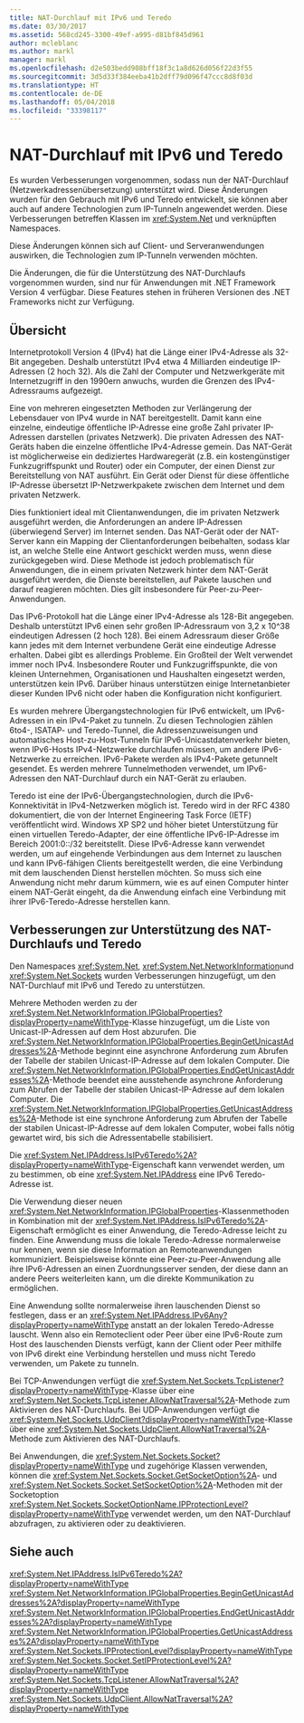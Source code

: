 ```yaml
---
title: NAT-Durchlauf mit IPv6 und Teredo
ms.date: 03/30/2017
ms.assetid: 568cd245-3300-49ef-a995-d81bf845d961
author: mcleblanc
ms.author: markl
manager: markl
ms.openlocfilehash: d2e503bedd908bff18f3c1a8d626d056f22d3f55
ms.sourcegitcommit: 3d5d33f384eeba41b2dff79d096f47ccc8d8f03d
ms.translationtype: HT
ms.contentlocale: de-DE
ms.lasthandoff: 05/04/2018
ms.locfileid: "33398117"
---
```

# <a name="nat-traversal-using-ipv6-and-teredo"></a>NAT-Durchlauf mit IPv6 und Teredo
Es wurden Verbesserungen vorgenommen, sodass nun der NAT-Durchlauf (Netzwerkadressenübersetzung) unterstützt wird. Diese Änderungen wurden für den Gebrauch mit IPv6 und Teredo entwickelt, sie können aber auch auf andere Technologien zum IP-Tunneln angewendet werden. Diese Verbesserungen betreffen Klassen im <xref:System.Net> und verknüpften Namespaces.  
  
 Diese Änderungen können sich auf Client- und Serveranwendungen auswirken, die Technologien zum IP-Tunneln verwenden möchten.  
  
 Die Änderungen, die für die Unterstützung des NAT-Durchlaufs vorgenommen wurden, sind nur für Anwendungen mit .NET Framework Version 4 verfügbar. Diese Features stehen in früheren Versionen des .NET Frameworks nicht zur Verfügung.  
  
## <a name="overview"></a>Übersicht  
 Internetprotokoll Version 4 (IPv4) hat die Länge einer IPv4-Adresse als 32-Bit angegeben. Deshalb unterstützt IPv4 etwa 4 Milliarden eindeutige IP-Adressen (2 hoch 32). Als die Zahl der Computer und Netzwerkgeräte mit Internetzugriff in den 1990ern anwuchs, wurden die Grenzen des IPv4-Adressraums aufgezeigt.  
  
 Eine von mehreren eingesetzten Methoden zur Verlängerung der Lebensdauer von IPv4 wurde in NAT bereitgestellt. Damit kann eine einzelne, eindeutige öffentliche IP-Adresse eine große Zahl privater IP-Adressen darstellen (privates Netzwerk). Die privaten Adressen des NAT-Geräts haben die einzelne öffentliche IPv4-Adresse gemein. Das NAT-Gerät ist möglicherweise ein dediziertes Hardwaregerät (z.B. ein kostengünstiger Funkzugriffspunkt und Router) oder ein Computer, der einen Dienst zur Bereitstellung von NAT ausführt. Ein Gerät oder Dienst für diese öffentliche IP-Adresse übersetzt IP-Netzwerkpakete zwischen dem Internet und dem privaten Netzwerk.  
  
 Dies funktioniert ideal mit Clientanwendungen, die im privaten Netzwerk ausgeführt werden, die Anforderungen an andere IP-Adressen (überwiegend Server) im Internet senden. Das NAT-Gerät oder der NAT-Server kann ein Mapping der Clientanforderungen beibehalten, sodass klar ist, an welche Stelle eine Antwort geschickt werden muss, wenn diese zurückgegeben wird. Diese Methode ist jedoch problematisch für Anwendungen, die in einem privaten Netzwerk hinter dem NAT-Gerät ausgeführt werden, die Dienste bereitstellen, auf Pakete lauschen und darauf reagieren möchten. Dies gilt insbesondere für Peer-zu-Peer-Anwendungen.  
  
 Das IPv6-Protokoll hat die Länge einer IPv4-Adresse als 128-Bit angegeben. Deshalb unterstützt IPv6 einen sehr großen IP-Adressraum von 3,2 x 10^38 eindeutigen Adressen (2 hoch 128). Bei einem Adressraum dieser Größe kann jedes mit dem Internet verbundene Gerät eine eindeutige Adresse erhalten. Dabei gibt es allerdings Probleme. Ein Großteil der Welt verwendet immer noch IPv4. Insbesondere Router und Funkzugriffspunkte, die von kleinen Unternehmen, Organisationen und Haushalten eingesetzt werden, unterstützen kein IPv6. Darüber hinaus unterstützen einige Internetanbieter dieser Kunden IPv6 nicht oder haben die Konfiguration nicht konfiguriert.  
  
 Es wurden mehrere Übergangstechnologien für IPv6 entwickelt, um IPv6-Adressen in ein IPv4-Paket zu tunneln. Zu diesen Technologien zählen 6to4-, ISATAP- und Teredo-Tunnel, die Adressenzuweisungen und automatisches Host-zu-Host-Tunneln für IPv6-Unicastdatenverkehr bieten, wenn IPv6-Hosts IPv4-Netzwerke durchlaufen müssen, um andere IPv6-Netzwerke zu erreichen. IPv6-Pakete werden als IPv4-Pakete getunnelt gesendet. Es werden mehrere Tunnelmethoden verwendet, um IPv6-Adressen den NAT-Durchlauf durch ein NAT-Gerät zu erlauben.  
  
 Teredo ist eine der IPv6-Übergangstechnologien, durch die IPv6-Konnektivität in IPv4-Netzwerken möglich ist. Teredo wird in der RFC 4380 dokumentiert, die von der Internet Engineering Task Force (IETF) veröffentlicht wird. Windows XP SP2 und höher bietet Unterstützung für einen virtuellen Teredo-Adapter, der eine öffentliche IPv6-IP-Adresse im Bereich 2001:0::/32 bereitstellt. Diese IPv6-Adresse kann verwendet werden, um auf eingehende Verbindungen aus dem Internet zu lauschen und kann IPv6-fähigen Clients bereitgestellt werden, die eine Verbindung mit dem lauschenden Dienst herstellen möchten. So muss sich eine Anwendung nicht mehr darum kümmern, wie es auf einen Computer hinter einem NAT-Gerät eingeht, da die Anwendung einfach eine Verbindung mit ihrer IPv6-Teredo-Adresse herstellen kann.  
  
## <a name="enhancements-to-support-nat-traversal-and-teredo"></a>Verbesserungen zur Unterstützung des NAT-Durchlaufs und Teredo  
 Den Namespaces <xref:System.Net>, <xref:System.Net.NetworkInformation>und <xref:System.Net.Sockets> wurden Verbesserungen hinzugefügt, um den NAT-Durchlauf mit IPv6 und Teredo zu unterstützen.  
  
 Mehrere Methoden werden zu der <xref:System.Net.NetworkInformation.IPGlobalProperties?displayProperty=nameWithType>-Klasse hinzugefügt, um die Liste von Unicast-IP-Adressen auf dem Host abzurufen. Die <xref:System.Net.NetworkInformation.IPGlobalProperties.BeginGetUnicastAddresses%2A>-Methode beginnt eine asynchrone Anforderung zum Abrufen der Tabelle der stabilen Unicast-IP-Adresse auf dem lokalen Computer. Die <xref:System.Net.NetworkInformation.IPGlobalProperties.EndGetUnicastAddresses%2A>-Methode beendet eine ausstehende asynchrone Anforderung zum Abrufen der Tabelle der stabilen Unicast-IP-Adresse auf dem lokalen Computer. Die <xref:System.Net.NetworkInformation.IPGlobalProperties.GetUnicastAddresses%2A>-Methode ist eine synchrone Anforderung zum Abrufen der Tabelle der stabilen Unicast-IP-Adresse auf dem lokalen Computer, wobei falls nötig gewartet wird, bis sich die Adressentabelle stabilisiert.  
  
 Die <xref:System.Net.IPAddress.IsIPv6Teredo%2A?displayProperty=nameWithType>-Eigenschaft kann verwendet werden, um zu bestimmen, ob eine <xref:System.Net.IPAddress> eine IPv6 Teredo-Adresse ist.  
  
 Die Verwendung dieser neuen <xref:System.Net.NetworkInformation.IPGlobalProperties>-Klassenmethoden in Kombination mit der <xref:System.Net.IPAddress.IsIPv6Teredo%2A>-Eigenschaft ermöglicht es einer Anwendung, die Teredo-Adresse leicht zu finden. Eine Anwendung muss die lokale Teredo-Adresse normalerweise nur kennen, wenn sie diese Information an Remoteanwendungen kommuniziert. Beispielsweise könnte eine Peer-zu-Peer-Anwendung alle ihre IPv6-Adressen an einen Zuordnungsserver senden, der diese dann an andere Peers weiterleiten kann, um die direkte Kommunikation zu ermöglichen.  
  
 Eine Anwendung sollte normalerweise ihren lauschenden Dienst so festlegen, dass er an <xref:System.Net.IPAddress.IPv6Any?displayProperty=nameWithType> anstatt an der lokalen Teredo-Adresse lauscht. Wenn also ein Remoteclient oder Peer über eine IPv6-Route zum Host des lauschenden Diensts verfügt, kann der Client oder Peer mithilfe von IPv6 direkt eine Verbindung herstellen und muss nicht Teredo verwenden, um Pakete zu tunneln.  
  
 Bei TCP-Anwendungen verfügt die <xref:System.Net.Sockets.TcpListener?displayProperty=nameWithType>-Klasse über eine <xref:System.Net.Sockets.TcpListener.AllowNatTraversal%2A>-Methode zum Aktivieren des NAT-Durchlaufs. Bei UDP-Anwendungen verfügt die <xref:System.Net.Sockets.UdpClient?displayProperty=nameWithType>-Klasse über eine <xref:System.Net.Sockets.UdpClient.AllowNatTraversal%2A>-Methode zum Aktivieren des NAT-Durchlaufs.  
  
 Bei Anwendungen, die <xref:System.Net.Sockets.Socket?displayProperty=nameWithType> und zugehörige Klassen verwenden, können die <xref:System.Net.Sockets.Socket.GetSocketOption%2A>- und <xref:System.Net.Sockets.Socket.SetSocketOption%2A>-Methoden mit der Socketoption <xref:System.Net.Sockets.SocketOptionName.IPProtectionLevel?displayProperty=nameWithType> verwendet werden, um den NAT-Durchlauf abzufragen, zu aktivieren oder zu deaktivieren.  
  
## <a name="see-also"></a>Siehe auch  
 <xref:System.Net.IPAddress.IsIPv6Teredo%2A?displayProperty=nameWithType>  
 <xref:System.Net.NetworkInformation.IPGlobalProperties.BeginGetUnicastAddresses%2A?displayProperty=nameWithType>  
 <xref:System.Net.NetworkInformation.IPGlobalProperties.EndGetUnicastAddresses%2A?displayProperty=nameWithType>  
 <xref:System.Net.NetworkInformation.IPGlobalProperties.GetUnicastAddresses%2A?displayProperty=nameWithType>  
 <xref:System.Net.Sockets.IPProtectionLevel?displayProperty=nameWithType>  
 <xref:System.Net.Sockets.Socket.SetIPProtectionLevel%2A?displayProperty=nameWithType>  
 <xref:System.Net.Sockets.TcpListener.AllowNatTraversal%2A?displayProperty=nameWithType>  
 <xref:System.Net.Sockets.UdpClient.AllowNatTraversal%2A?displayProperty=nameWithType>
